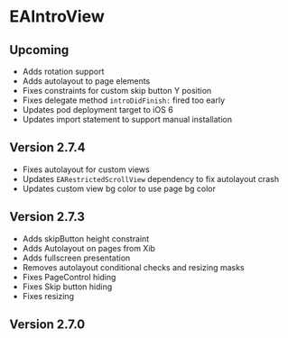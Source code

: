 # EAIntroView

## Upcoming

* Adds rotation support
* Adds autolayout to page elements
* Fixes constraints for custom skip button Y position
* Fixes delegate method `introDidFinish:` fired too early
* Updates pod deployment target to iOS 6
* Updates import statement to support manual installation

## Version 2.7.4

* Fixes autolayout for custom views
* Updates `EARestrictedScrollView` dependency to fix autolayout crash
* Updates custom view bg color to use page bg color

## Version 2.7.3

* Adds skipButton height constraint
* Adds Autolayout on pages from Xib
* Adds fullscreen presentation
* Removes autolayout conditional checks and resizing masks
* Fixes PageControl hiding
* Fixes Skip button hiding
* Fixes resizing

## Version 2.7.0
